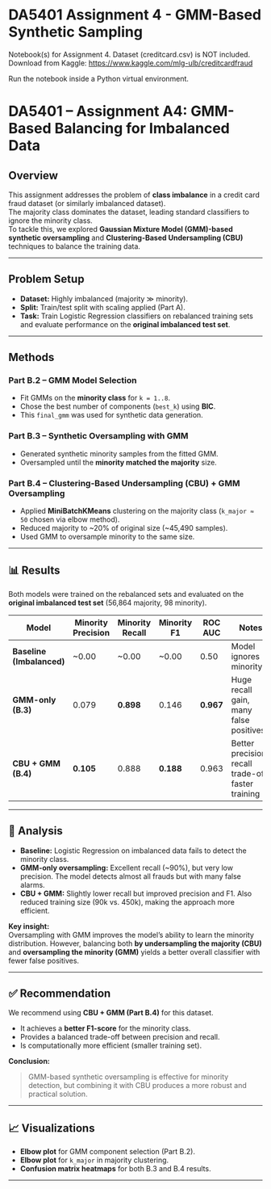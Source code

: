 # DA5401 Assignment 4 - GMM-Based Synthetic Sampling

Notebook(s) for Assignment 4. Dataset (creditcard.csv) is NOT included. Download from Kaggle:
https://www.kaggle.com/mlg-ulb/creditcardfraud

Run the notebook inside a Python virtual environment.

# DA5401 – Assignment A4: GMM-Based Balancing for Imbalanced Data

## Overview
This assignment addresses the problem of **class imbalance** in a credit card fraud dataset (or similarly imbalanced dataset).  
The majority class dominates the dataset, leading standard classifiers to ignore the minority class.  
To tackle this, we explored **Gaussian Mixture Model (GMM)-based synthetic oversampling** and **Clustering-Based Undersampling (CBU)** techniques to balance the training data.

---

## Problem Setup
- **Dataset:** Highly imbalanced (majority ≫ minority).  
- **Split:** Train/test split with scaling applied (Part A).  
- **Task:** Train Logistic Regression classifiers on rebalanced training sets and evaluate performance on the **original imbalanced test set**.

---

## Methods

### Part B.2 – GMM Model Selection
- Fit GMMs on the **minority class** for `k = 1..8`.  
- Chose the best number of components (`best_k`) using **BIC**.  
- This `final_gmm` was used for synthetic data generation.

### Part B.3 – Synthetic Oversampling with GMM
- Generated synthetic minority samples from the fitted GMM.  
- Oversampled until the **minority matched the majority** size. 

### Part B.4 – Clustering-Based Undersampling (CBU) + GMM Oversampling
- Applied **MiniBatchKMeans** clustering on the majority class (`k_major ≈ 50` chosen via elbow method).  
- Reduced majority to ~20% of original size (~45,490 samples).  
- Used GMM to oversample minority to the same size.  


---

## 📊 Results

Both models were trained on the rebalanced sets and evaluated on the **original imbalanced test set** (56,864 majority, 98 minority).  

| Model                  | Minority Precision | Minority Recall | Minority F1 | ROC AUC | Notes |
|-------------------------|-------------------|-----------------|-------------|---------|-------|
| **Baseline (Imbalanced)** | ~0.00            | ~0.00           | ~0.00       | 0.50    | Model ignores minority |
| **GMM-only (B.3)**     | 0.079             | **0.898**       | 0.146       | **0.967** | Huge recall gain, many false positives |
| **CBU + GMM (B.4)**    | **0.105**         | 0.888           | **0.188**   | 0.963   | Better precision–recall trade-off, faster training |

---

## 📝 Analysis
- **Baseline:** Logistic Regression on imbalanced data fails to detect the minority class.  
- **GMM-only oversampling:** Excellent recall (~90%), but very low precision. The model detects almost all frauds but with many false alarms.  
- **CBU + GMM:** Slightly lower recall but improved precision and F1. Also reduced training size (90k vs. 450k), making the approach more efficient.  

**Key insight:**  
Oversampling with GMM improves the model’s ability to learn the minority distribution. However, balancing both **by undersampling the majority (CBU)** and **oversampling the minority (GMM)** yields a better overall classifier with fewer false positives.

---

## ✅ Recommendation
We recommend using **CBU + GMM (Part B.4)** for this dataset.  
- It achieves a **better F1-score** for the minority class.  
- Provides a balanced trade-off between precision and recall.  
- Is computationally more efficient (smaller training set).  

**Conclusion:**  
> GMM-based synthetic oversampling is effective for minority detection, but combining it with CBU produces a more robust and practical solution.

---

## 📈 Visualizations
- **Elbow plot** for GMM component selection (Part B.2).  
- **Elbow plot** for `k_major` in majority clustering.  
- **Confusion matrix heatmaps** for both B.3 and B.4 results.  


---
